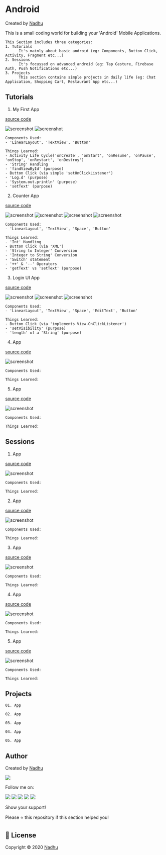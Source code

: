 # Android
Created by [Nadhu](https://github.com/iamnadhu)

This is a small coding world for building your 'Android' Mobile Applications.


```
This Section includes three categories:
1. Tutorials
      It's mainly about basic android (eg: Components, Button Click, Activity, Fragment etc...)
2. Sessions
      It's focussed on advanced android (eg: Tap Gesture, Firebase Auth, Push Notifications etc...)
3. Projects
      This section contains simple projects in daily life (eg: Chat Application, Shopping Cart, Restaurant App etc...) 
```


## Tutorials

01. My First App

[source code](https://github.com/iamnadhu/nadhu014-android/tree/master/tutorials/my-first-app)

![screenshot](https://github.com/iamnadhu/nadhu014-android/blob/master/screenshots/my-first-app/01.jpg)
![screenshot](https://github.com/iamnadhu/nadhu014-android/blob/master/screenshots/my-first-app/02.jpg)
```
Components Used:
- 'LinearLayout', 'TextView', 'Button'

Things Learned:
- Activity Life Cycle('onCreate', 'onStart', 'onResume', 'onPause', 'onStop', 'onRestart', 'onDestroy')
- 'String' Handling
- 'findViewById' (purpose)
- Button Click (via simple 'setOnClickListener')
- 'Log.d' (purpose)
- 'System.out.println' (purpose)
- 'setText' (purpose)
```

02. Counter App

[source code](https://github.com/iamnadhu/nadhu014-android/tree/master/tutorials/counter-app)

![screenshot](https://github.com/iamnadhu/nadhu014-android/blob/master/screenshots/counter-app/01.jpg)
![screenshot](https://github.com/iamnadhu/nadhu014-android/blob/master/screenshots/counter-app/02.jpg)
![screenshot](https://github.com/iamnadhu/nadhu014-android/blob/master/screenshots/counter-app/03.jpg)
![screenshot](https://github.com/iamnadhu/nadhu014-android/blob/master/screenshots/counter-app/04.jpg)
```
Components Used:
- 'LinearLayout', 'TextView', 'Space', 'Button'

Things Learned:
- 'Int' Handling
- Button Click (via 'XML')
- 'String to Integer' Conversion
- 'Integer to String' Conversion
- 'Switch' statement
- '++' & '--' Operators
- 'getText' vs 'setText' (purpose)
```

03. Login UI App

[source code](https://github.com/iamnadhu/nadhu014-android/tree/master/tutorials/login-ui-app)

![screenshot](https://github.com/iamnadhu/nadhu014-android/blob/master/screenshots/login-ui-app/01.jpg)
![screenshot](https://github.com/iamnadhu/nadhu014-android/blob/master/screenshots/login-ui-app/02.jpg)
![screenshot](https://github.com/iamnadhu/nadhu014-android/blob/master/screenshots/login-ui-app/03.jpg)
```
Components Used:
- 'LinearLayout', 'TextView', 'Space', 'EditText', 'Button'

Things Learned:
- Button Click (via 'implements View.OnClickListener')
- 'setVisibility' (purpose)
- 'length' of a 'String' (purpose)
```

04. App

[source code](https://github.com/iamnadhu/nadhu014-android/tree/master/tutorials/login-ui-app)

![screenshot](https://github.com/iamnadhu/nadhu014-android/blob/master/screenshots/login-ui-app/01.jpg)
```
Components Used:

Things Learned:
```

05. App

[source code](https://github.com/iamnadhu/nadhu014-android/tree/master/tutorials/login-ui-app)

![screenshot](https://github.com/iamnadhu/nadhu014-android/blob/master/screenshots/login-ui-app/01.jpg)
```
Components Used:

Things Learned:
```


## Sessions

01. App

[source code](https://github.com/iamnadhu/nadhu014-android/tree/master/tutorials/login-ui-app)

![screenshot](https://github.com/iamnadhu/nadhu014-android/blob/master/screenshots/login-ui-app/01.jpg)
```
Components Used:

Things Learned:
```

02. App

[source code](https://github.com/iamnadhu/nadhu014-android/tree/master/tutorials/login-ui-app)

![screenshot](https://github.com/iamnadhu/nadhu014-android/blob/master/screenshots/login-ui-app/01.jpg)
```
Components Used:

Things Learned:
```

03. App

[source code](https://github.com/iamnadhu/nadhu014-android/tree/master/tutorials/login-ui-app)

![screenshot](https://github.com/iamnadhu/nadhu014-android/blob/master/screenshots/login-ui-app/01.jpg)
```
Components Used:

Things Learned:
```

04. App

[source code](https://github.com/iamnadhu/nadhu014-android/tree/master/tutorials/login-ui-app)

![screenshot](https://github.com/iamnadhu/nadhu014-android/blob/master/screenshots/login-ui-app/01.jpg)
```
Components Used:

Things Learned:
```

05. App

[source code](https://github.com/iamnadhu/nadhu014-android/tree/master/tutorials/login-ui-app)

![screenshot](https://github.com/iamnadhu/nadhu014-android/blob/master/screenshots/login-ui-app/01.jpg)
```
Components Used:

Things Learned:
```


## Projects

```
01. App

02. App

03. App

04. App

05. App
```


## Author 
Created by [Nadhu](https://github.com/iamnadhu)

[<img src="https://github.com/iamnadhu/nadhu014-android/blob/master/screenshots/private/nadhu.jpg">](https://github.com/iamnadhu)

Follow me on: 

[<img src="https://github.com/iamnadhu/nadhu014-android/blob/master/screenshots/private/instagram-icon.png">](https://www.instagram.com/iamnadhu/)
[<img src="https://github.com/iamnadhu/nadhu014-android/blob/master/screenshots/private/whatsapp-icon.png">](https://api.whatsapp.com/send?phone=917293451396&lang=en)
[<img src="https://github.com/iamnadhu/nadhu014-android/blob/master/screenshots/private/facebook-icon.png">](https://www.facebook.com/iamnadhu/)
[<img src="https://github.com/iamnadhu/nadhu014-android/blob/master/screenshots/private/linkedin-icon.png">](https://www.linkedin.com/in/iamnadhu/)
[<img src="https://github.com/iamnadhu/nadhu014-android/blob/master/screenshots/private/telegram-icon.png">](https://t.me/iamnadhu)

Show your support!

Please ⭐️   this repository if this section helped you!


## 📝 License
Copyright © 2020 [Nadhu](https://github.com/iamnadhu)
